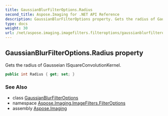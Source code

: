 ```yaml
---
title: GaussianBlurFilterOptions.Radius
second_title: Aspose.Imaging for .NET API Reference
description: GaussianBlurFilterOptions property. Gets the radius of Gausseian ISquareConvolutionKernel
type: docs
weight: 30
url: /net/aspose.imaging.imagefilters.filteroptions/gaussianblurfilteroptions/radius/
---
```

## GaussianBlurFilterOptions.Radius property

Gets the radius of Gausseian ISquareConvolutionKernel.

```csharp
public int Radius { get; set; }
```

### See Also

* class [GaussianBlurFilterOptions](../)
* namespace [Aspose.Imaging.ImageFilters.FilterOptions](../../gaussianblurfilteroptions/)
* assembly [Aspose.Imaging](../../../)


